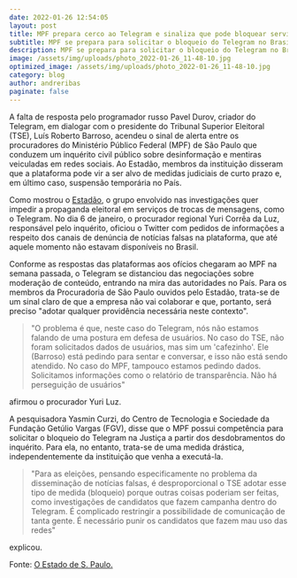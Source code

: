```yaml
---
date: 2022-01-26 12:54:05
layout: post
title: MPF prepara cerco ao Telegram e sinaliza que pode bloquear serviço.
subtitle: MPF se prepara para solicitar o bloqueio do Telegram no Brasil
description: MPF se prepara para solicitar o bloqueio do Telegram no Brasil
image: /assets/img/uploads/photo_2022-01-26_11-48-10.jpg
optimized_image: /assets/img/uploads/photo_2022-01-26_11-48-10.jpg
category: blog
author: andreribas
paginate: false
---
```

A falta de resposta pelo programador russo Pavel Durov, criador do Telegram, em dialogar com o presidente do Tribunal Superior Eleitoral (TSE), Luís Roberto Barroso, acendeu o sinal de alerta entre os procuradores do Ministério Público Federal (MPF) de São Paulo que conduzem um inquérito civil público sobre desinformação e mentiras veiculadas em redes sociais. Ao Estadão, membros da instituição disseram que a plataforma pode vir a ser alvo de medidas judiciais de curto prazo e, em último caso, suspensão temporária no País.

Como mostrou o [Estadão](https://politica.estadao.com.br/noticias/eleicoes,mpf-prepara-cerco-ao-telegram-e-sinaliza-que-pode-bloquear-servico,70003959928), o grupo envolvido nas investigações quer impedir a propaganda eleitoral em serviços de trocas de mensagens, como o Telegram. No dia 6 de janeiro, o procurador regional Yuri Corrêa da Luz, responsável pelo inquérito, oficiou o Twitter com pedidos de informações a respeito dos canais de denúncia de notícias falsas na plataforma, que até aquele momento não estavam disponíveis no Brasil.

Conforme as respostas das plataformas aos ofícios chegaram ao MPF na semana passada, o Telegram se distanciou das negociações sobre moderação de conteúdo, entrando na mira das autoridades no País. Para os membros da Procuradoria de São Paulo ouvidos pelo Estadão, trata-se de um sinal claro de que a empresa não vai colaborar e que, portanto, será preciso "adotar qualquer providência necessária neste contexto".

> "O problema é que, neste caso do Telegram, nós não estamos falando de uma postura em defesa de usuários. No caso do TSE, não foram solicitados dados de usuários, mas sim um 'cafezinho'. Ele (Barroso) está pedindo para sentar e conversar, e isso não está sendo atendido. No caso do MPF, tampouco estamos pedindo dados. Solicitamos informações como o relatório de transparência. Não há perseguição de usuários"

afirmou o procurador Yuri Luz.

A pesquisadora Yasmin Curzi, do Centro de Tecnologia e Sociedade da Fundação Getúlio Vargas (FGV), disse que o MPF possui competência para solicitar o bloqueio do Telegram na Justiça a partir dos desdobramentos do inquérito. Para ela, no entanto, trata-se de uma medida drástica, independentemente da instituição que venha a executá-la. 

> "Para as eleições, pensando especificamente no problema da disseminação de notícias falsas, é desproporcional o TSE adotar esse tipo de medida (bloqueio) porque outras coisas poderiam ser feitas, como investigações de candidatos que fazem campanha dentro do Telegram. É complicado restringir a possibilidade de comunicação de tanta gente. É necessário punir os candidatos que fazem mau uso das redes"

explicou.

Fonte: [O Estado de S. Paulo.](https://noticias.uol.com.br/ultimas-noticias/agencia-estado/2022/01/25/mpf-prepara-cerco-ao-telegram-e-sinaliza-que-pode-bloquear-servico.htm)